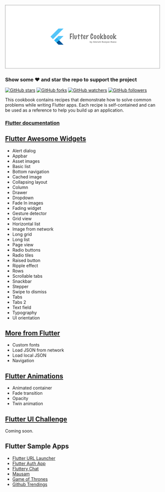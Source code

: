![Flutter Cookbook Banner](images/fc-github.png)

### Show some :heart: and star the repo to support the project

[![GitHub stars](https://img.shields.io/github/stars/smrutiranjanrana/flutter-cookbook.svg?style=social&label=Star)](https://github.com/smrutiranjanrana/flutter-cookbook) [![GitHub forks](https://img.shields.io/github/forks/smrutiranjanrana/flutter-cookbook.svg?style=social&label=Fork)](https://github.com/smrutiranjanrana/flutter-cookbook/fork) [![GitHub watchers](https://img.shields.io/github/watchers/smrutiranjanrana/flutter-cookbook.svg?style=social&label=Watch)](https://github.com/smrutiranjanrana/flutter-cookbook) [![GitHub followers](https://img.shields.io/github/followers/smrutiranjanrana.svg?style=social&label=Follow)](https://github.com/smrutiranjanrana/flutter-cookbook)  

This cookbook contains recipes that demonstrate how to solve common problems while writing Flutter apps. Each recipe is self-contained and can be used as a reference to help you build up an application.

### [Flutter documentation](https://flutter.io/docs)

## [Flutter Awesome Widgets](https://github.com/smrutiranjanrana/Flutter-Awesome-Widgets)

* Alert dialog
* Appbar
* Asset images
* Basic list
* Bottom navigation
* Cached image
* Collapsing layout
* Column
* Drawer
* Dropdown
* Fade In images
* Fading widget
* Gesture detector
* Grid view
* Horizontal list
* Image from network
* Long grid
* Long list
* Page view
* Radio buttons
* Radio tiles
* Raised button
* Ripple effect
* Rows
* Scrollable tabs
* Snackbar
* Stepper
* Swipe to dismiss
* Tabs
* Tabs 2
* Text field
* Typography
* UI orientation



## [More from Flutter](https://github.com/smrutiranjanrana/More-From-Flutter)

* Custom fonts
* Load JSON from network
* Load local JSON
* Navigation

## [Flutter Animations](https://github.com/smrutiranjanrana/Flutter-Animations)

* Animated container
* Fade transition
* Opacity
* Twin animation

## [Flutter UI Challenge](https://github.com/smrutiranjanrana/Flutter-UI-Challenge)

Coming soon.

## Flutter Sample Apps

* [Flutter URL Launcher](https://github.com/smrutiranjanrana/Flutter-URL-Launcher)
* [Flutter Auth App](https://github.com/smrutiranjanrana/Flutter-Auth-App)
* [Fluttery Chat](https://github.com/smrutiranjanrana/Fluttery-Chat)
* [Mausam](https://github.com/smrutiranjanrana/Mausam)
* [Game of Thrones](https://github.com/smrutiranjanrana/Game-of-Thrones)
* [Github Trendings](https://github.com/smrutiranjanrana/Github-Trendings)
